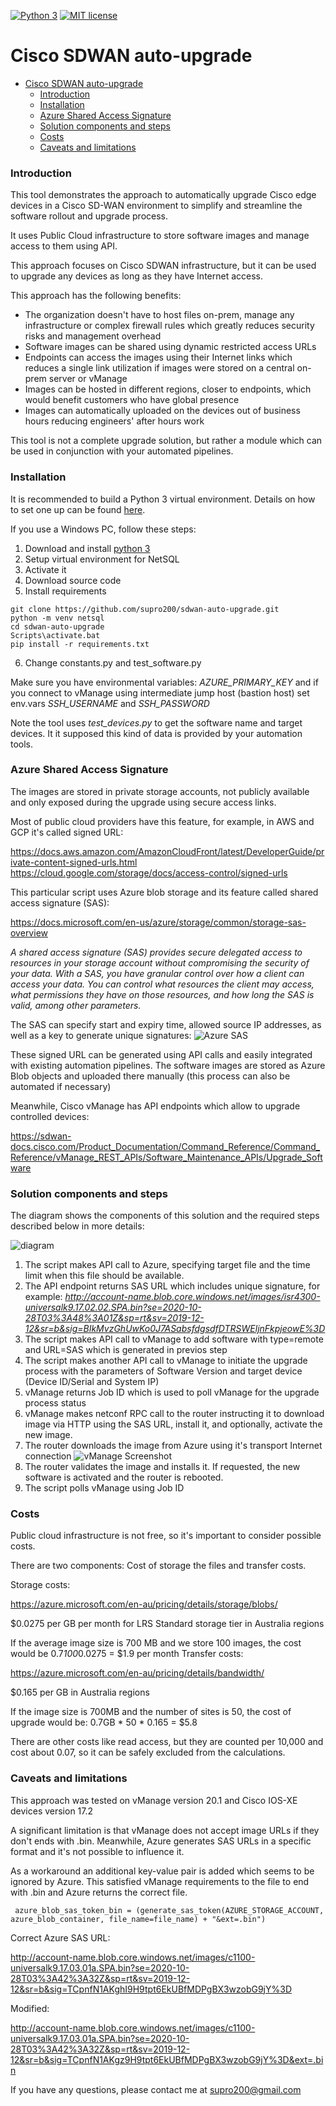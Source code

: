 [![Python 3](https://img.shields.io/badge/python-3.7%20%7C%203.8-blue)](https://www.python.org/downloads/)
[![MIT license](https://img.shields.io/badge/License-MIT-green.svg)](https://lbesson.mit-license.org/)

# Cisco SDWAN auto-upgrade

- [Cisco SDWAN auto-upgrade](#cisco-sdwan-auto-upgrade)
    + [Introduction](#introduction)
    + [Installation](#installation)
    + [Azure Shared Access Signature](#azure-shared-access-signature)
    + [Solution components and steps](#solution-components-and-steps)
    + [Costs](#costs)
    + [Caveats and limitations](#caveats-and-limitations)
    
### Introduction

This tool demonstrates the approach to automatically upgrade Cisco edge devices in a Cisco SD-WAN environment to simplify and streamline the software rollout and upgrade process.

It uses Public Cloud infrastructure to store software images and manage access to them using API.

This approach focuses on Cisco SDWAN infrastructure, but it can be used to upgrade any devices as long as they have Internet access.

This approach has the following benefits:

* The organization doesn't have to host files on-prem, manage any infrastructure or complex firewall rules which greatly reduces security risks and management overhead
* Software images can be shared using dynamic restricted access URLs
* Endpoints can access the images using their Internet links which reduces a single link utilization if images were stored on a central on-prem server or vManage
* Images can be hosted in different regions, closer to endpoints, which would benefit customers who have global presence
* Images can automatically uploaded on the devices out of business hours reducing engineers' after hours work

This tool is not a complete upgrade solution, but rather a module which can be used in conjunction with your automated pipelines.

### Installation

It is recommended to build a Python 3 virtual environment. 
Details on how to set one up can be found [here](https://docs.python.org/3/library/venv.html). 

If you use a Windows PC, follow these steps:
1. Download and install [python 3](https://www.python.org/downloads/)
2. Setup virtual environment for NetSQL
3. Activate it
4. Download source code
5. Install requirements
```
git clone https://github.com/supro200/sdwan-auto-upgrade.git
python -m venv netsql
cd sdwan-auto-upgrade
Scripts\activate.bat
pip install -r requirements.txt
```
6. Change constants.py and test_software.py

Make sure you have environmental variables: *AZURE_PRIMARY_KEY* and if you connect to vManage using intermediate jump host (bastion host) set env.vars *SSH_USERNAME* and *SSH_PASSWORD*

Note the tool uses *test_devices.py* to get the software name and target devices.
It it supposed this kind of data is provided by your automation tools.

### Azure Shared Access Signature

The images are stored in private storage accounts, not publicly available and only exposed during the upgrade using secure access links.

Most of public cloud providers have this feature, for example, in AWS and GCP it's called signed URL:

https://docs.aws.amazon.com/AmazonCloudFront/latest/DeveloperGuide/private-content-signed-urls.html
https://cloud.google.com/storage/docs/access-control/signed-urls

This particular script uses Azure blob storage and its feature called shared access signature (SAS):

https://docs.microsoft.com/en-us/azure/storage/common/storage-sas-overview

_A shared access signature (SAS) provides secure delegated access to resources in your storage account without compromising the security of your data. With a SAS, you have granular control over how a client can access your data. You can control what resources the client may access, what permissions they have on those resources, and how long the SAS is valid, among other parameters._

The SAS can specify start and expiry time, allowed source IP addresses, as well as a key to generate unique signatures:
![Azure SAS](img/azure_sas_generate.png)

These signed URL can be generated using API calls and easily integrated with existing automation pipelines.
The software images are stored as Azure Blob objects and uploaded there manually (this process can also be automated if necessary)

Meanwhile, Cisco vManage has API endpoints which allow to upgrade controlled devices:

https://sdwan-docs.cisco.com/Product_Documentation/Command_Reference/Command_Reference/vManage_REST_APIs/Software_Maintenance_APIs/Upgrade_Software

### Solution components and steps

The diagram shows the components of this solution and the required steps described below in more details:

![diagram](img/cisco-sdwan-auto-upgrade-diagram.jpg)
1. The script makes API call to Azure, specifying target file and the time limit when this file should be available.
2. The API endpoint returns SAS URL which includes unique signature, for example: _http://account-name.blob.core.windows.net/images/isr4300-universalk9.17.02.02.SPA.bin?se=2020-10-28T03%3A48%3A01Z&sp=rt&sv=2019-12-12&sr=b&sig=BIkMvzGhUwKo0J7ASabsfdgsdfDTRSWEljnFkpjeowE%3D_
3. The script makes API call to vManage to add software with type=remote and URL=SAS which is generated in previos step
4. The script makes another API call to vManage to initiate the upgrade process with the parameters of Software Version and target device (Device ID/Serial and System IP)
5. vManage returns Job ID which is used to poll vManage for the upgrade process status
6. vManage makes netconf RPC call to the router instructing it to download image via HTTP using the SAS URL, install it, and optionally, activate the new image.
7. The router downloads the image from Azure using it's transport Internet connection
![vManage Screenshot](img/vmanage_screenshot.png)
8. The router validates the image and installs it. If requested, the new software is activated and the router is rebooted.
9. The script polls vManage using Job ID 


### Costs

Public cloud infrastructure is not free, so it's important to consider possible costs.

There are two components: Cost of storage the files and transfer costs.


Storage costs:

https://azure.microsoft.com/en-au/pricing/details/storage/blobs/

$0.0275 per GB per month for LRS Standard storage tier in Australia regions

If the average image size is 700 MB and we store 100 images, the cost would be 0.7*100*0.0275 = $1.9 per month
Transfer costs:

https://azure.microsoft.com/en-au/pricing/details/bandwidth/

$0.165 per GB in Australia regions

If the image size is 700MB and the number of sites is 50, the cost of upgrade would be: 0.7GB * 50 * 0.165 = $5.8

There are other costs like read access, but they are counted per 10,000 and cost about 0.07, so it can be safely excluded from the calculations.


### Caveats and limitations

This approach was tested on vManage version 20.1 and Cisco IOS-XE devices version 17.2

A significant limitation is that vManage does not accept image URLs if they don't ends with .bin. Meanwhile, Azure generates SAS URLs in a specific format and it's not possible to influence it.

As a workaround an additional key-value pair is added which seems to be ignored by Azure. This satisfied vManage requirements to the file to end with .bin and Azure returns the correct file.

     azure_blob_sas_token_bin = (generate_sas_token(AZURE_STORAGE_ACCOUNT, azure_blob_container, file_name=file_name) + "&ext=.bin")

Correct Azure SAS URL:

http://account-name.blob.core.windows.net/images/c1100-universalk9.17.03.01a.SPA.bin?se=2020-10-28T03%3A42%3A32Z&sp=rt&sv=2019-12-12&sr=b&sig=TCpnfN1AKghI9H9tpt6EkUBfMDPgBX3wzobG9jY%3D

Modified:

http://account-name.blob.core.windows.net/images/c1100-universalk9.17.03.01a.SPA.bin?se=2020-10-28T03%3A42%3A32Z&sp=rt&sv=2019-12-12&sr=b&sig=TCpnfN1AKgz9H9tpt6EkUBfMDPgBX3wzobG9jY%3D&ext=.bin

If you have any questions, please contact me at supro200@gmail.com
